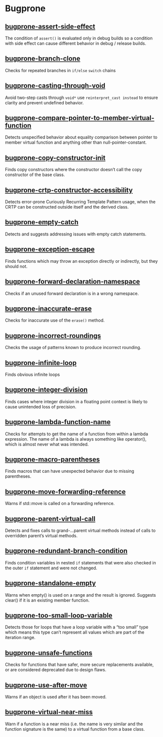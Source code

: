 # Bugprone

## [bugprone-assert-side-effect](https://clang.llvm.org/extra/clang-tidy/checks/bugprone/assert-side-effect.html)

The condition of `assert()` is evaluated only in debug builds so a condition with side effect can cause different behavior in debug / release builds.

## [bugprone-branch-clone](https://clang.llvm.org/extra/clang-tidy/checks/bugprone/branch-clone.html)

Checks for repeated branches in `if/else` `switch` chains

## [bugprone-casting-through-void](https://clang.llvm.org/extra/clang-tidy/checks/bugprone/casting-through-void.html)

Avoid two-step casts through `void*` use `reinterpret_cast instead` to ensure clarity and prevent undefined behavior.

## [bugprone-compare-pointer-to-member-virtual-function](https://clang.llvm.org/extra/clang-tidy/checks/bugprone/compare-pointer-to-member-virtual-function.html)

Detects unspecified behavior about equality comparison between pointer to member virtual function and anything other than null-pointer-constant.

## [bugprone-copy-constructor-init](https://clang.llvm.org/extra/clang-tidy/checks/bugprone/copy-constructor-init.html)

Finds copy constructors where the constructor doesn’t call the copy constructor of the base class.

## [bugprone-crtp-constructor-accessibility](https://clang.llvm.org/extra/clang-tidy/checks/bugprone/crtp-constructor-accessibility.html)

Detects error-prone Curiously Recurring Template Pattern usage, when the CRTP can be constructed outside itself and the derived class.

## [bugprone-empty-catch](https://clang.llvm.org/extra/clang-tidy/checks/bugprone/empty-catch.html)

Detects and suggests addressing issues with empty catch statements.

## [bugprone-exception-escape](https://clang.llvm.org/extra/clang-tidy/checks/bugprone/exception-escape.html)

Finds functions which may throw an exception directly or indirectly, but they should not.

## [bugprone-forward-declaration-namespace](https://clang.llvm.org/extra/clang-tidy/checks/bugprone/forward-declaration-namespace.html)

Checks if an unused forward declaration is in a wrong namespace.

## [bugprone-inaccurate-erase](https://clang.llvm.org/extra/clang-tidy/checks/bugprone/inaccurate-erase.html)

Checks for inaccurate use of the `erase()` method.

## [bugprone-incorrect-roundings](https://clang.llvm.org/extra/clang-tidy/checks/bugprone/incorrect-roundings.html)

Checks the usage of patterns known to produce incorrect rounding.

## [bugprone-infinite-loop](https://clang.llvm.org/extra/clang-tidy/checks/bugprone/infinite-loop.html)

Finds obvious infinite loops

## [bugprone-integer-division](https://clang.llvm.org/extra/clang-tidy/checks/bugprone/integer-division.html)

Finds cases where integer division in a floating point context is likely to cause unintended loss of precision.

## [bugprone-lambda-function-name](https://clang.llvm.org/extra/clang-tidy/checks/bugprone/lambda-function-name.html)

Checks for attempts to get the name of a function from within a lambda expression. The name of a lambda is always something like operator(), which is almost never what was intended.

## [bugprone-macro-parentheses](https://clang.llvm.org/extra/clang-tidy/checks/bugprone/parentheses.html)

Finds macros that can have unexpected behavior due to missing parentheses.

## [bugprone-move-forwarding-reference](https://clang.llvm.org/extra/clang-tidy/checks/bugprone/move-forwarding-reference.html)

Warns if std::move is called on a forwarding reference.

## [bugprone-parent-virtual-call](https://clang.llvm.org/extra/clang-tidy/checks/bugprone/parent-virtual-call.html)

Detects and fixes calls to grand-…parent virtual methods instead of calls to overridden parent’s virtual methods.

## [bugprone-redundant-branch-condition](https://clang.llvm.org/extra/clang-tidy/checks/bugprone/redundant-branch-condition.html)

Finds condition variables in nested `if` statements that were also checked in the outer `if` statement and were not changed.

## [bugprone-standalone-empty](https://clang.llvm.org/extra/clang-tidy/checks/bugprone/standalone-empty.html)

Warns when empty() is used on a range and the result is ignored. Suggests clear() if it is an existing member function.

## [bugprone-too-small-loop-variable](https://clang.llvm.org/extra/clang-tidy/checks/bugprone/too-small-loop-variable.html)

Detects those for loops that have a loop variable with a “too small” type which means this type can’t represent all values which are part of the iteration range.

## [bugprone-unsafe-functions](https://clang.llvm.org/extra/clang-tidy/checks/bugprone/unsafe-functions.html)

Checks for functions that have safer, more secure replacements available, or are considered deprecated due to design flaws.

## [bugprone-use-after-move](https://clang.llvm.org/extra/clang-tidy/checks/bugprone/use-after-move.html)

Warns if an object is used after it has been moved.

## [bugprone-virtual-near-miss](https://clang.llvm.org/extra/clang-tidy/checks/bugprone/virtual-near-miss.html)

Warn if a function is a near miss (i.e. the name is very similar and the function signature is the same) to a virtual function from a base class.
